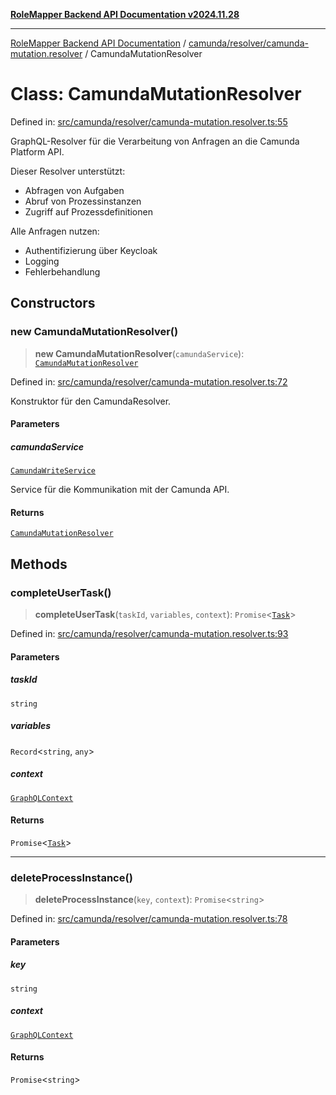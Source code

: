 [**RoleMapper Backend API Documentation v2024.11.28**](../../../../README.md)

***

[RoleMapper Backend API Documentation](../../../../modules.md) / [camunda/resolver/camunda-mutation.resolver](../README.md) / CamundaMutationResolver

# Class: CamundaMutationResolver

Defined in: [src/camunda/resolver/camunda-mutation.resolver.ts:55](https://github.com/FlowCraft-AG/RoleMapper/blob/64577d705cc4c579b4cd41d48895a5fa1f3b9249/backend/src/camunda/resolver/camunda-mutation.resolver.ts#L55)

GraphQL-Resolver für die Verarbeitung von Anfragen an die Camunda Platform API.

Dieser Resolver unterstützt:
- Abfragen von Aufgaben
- Abruf von Prozessinstanzen
- Zugriff auf Prozessdefinitionen

Alle Anfragen nutzen:
- Authentifizierung über Keycloak
- Logging
- Fehlerbehandlung

## Constructors

### new CamundaMutationResolver()

> **new CamundaMutationResolver**(`camundaService`): [`CamundaMutationResolver`](CamundaMutationResolver.md)

Defined in: [src/camunda/resolver/camunda-mutation.resolver.ts:72](https://github.com/FlowCraft-AG/RoleMapper/blob/64577d705cc4c579b4cd41d48895a5fa1f3b9249/backend/src/camunda/resolver/camunda-mutation.resolver.ts#L72)

Konstruktor für den CamundaResolver.

#### Parameters

##### camundaService

[`CamundaWriteService`](../../../service/camunda-write.service/classes/CamundaWriteService.md)

Service für die Kommunikation mit der Camunda API.

#### Returns

[`CamundaMutationResolver`](CamundaMutationResolver.md)

## Methods

### completeUserTask()

> **completeUserTask**(`taskId`, `variables`, `context`): `Promise`\<[`Task`](../../../types/task.type/type-aliases/Task.md)\>

Defined in: [src/camunda/resolver/camunda-mutation.resolver.ts:93](https://github.com/FlowCraft-AG/RoleMapper/blob/64577d705cc4c579b4cd41d48895a5fa1f3b9249/backend/src/camunda/resolver/camunda-mutation.resolver.ts#L93)

#### Parameters

##### taskId

`string`

##### variables

`Record`\<`string`, `any`\>

##### context

[`GraphQLContext`](../type-aliases/GraphQLContext.md)

#### Returns

`Promise`\<[`Task`](../../../types/task.type/type-aliases/Task.md)\>

***

### deleteProcessInstance()

> **deleteProcessInstance**(`key`, `context`): `Promise`\<`string`\>

Defined in: [src/camunda/resolver/camunda-mutation.resolver.ts:78](https://github.com/FlowCraft-AG/RoleMapper/blob/64577d705cc4c579b4cd41d48895a5fa1f3b9249/backend/src/camunda/resolver/camunda-mutation.resolver.ts#L78)

#### Parameters

##### key

`string`

##### context

[`GraphQLContext`](../type-aliases/GraphQLContext.md)

#### Returns

`Promise`\<`string`\>
